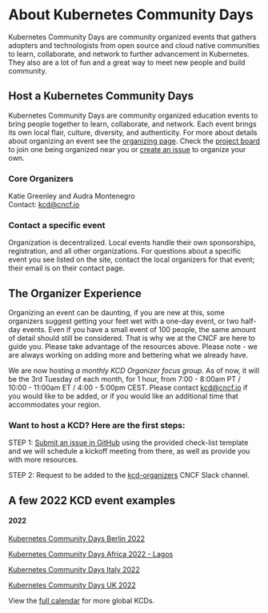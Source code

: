 # About Kubernetes Community Days

Kubernetes Community Days are community organized events that gathers adopters and technologists from open source and cloud native communities to learn, collaborate, and network to further advancement in Kubernetes. They also are a lot of fun and a great way to meet new people and build community.

## Host a Kubernetes Community Days


Kubernetes Community Days are community organized education events to bring people together to learn, collaborate, and network. Each event brings its own local flair, culture, diversity, and authenticity. For more about details about organizing an event see the [organizing page](https://github.com/cncf/kubernetes-community-days/tree/main/planning). Check the [project board](https://github.com/cncf/kubernetes-community-days/projects/2) to join one being organized near you or [create an issue](https://github.com/cncf/kubernetes-community-days/issues/new?assignees=xmulligan&labels=newevent&template=host.md) to organize your own.


### Core Organizers

Katie Greenley and Audra Montenegro
<br>
Contact: kcd@cncf.io

### Contact a specific event

Organization is decentralized. Local events handle their own sponsorships, registration, and all other organizations. For questions about a specific event you see listed on the site, contact the local organizers for that event; their email is on their contact page.

## The Organizer Experience
Organizing an event can be daunting, if you are new at this, some organizers suggest getting your feet wet with a one-day event, or two half-day events. Even if you have a small event of 100 people, the same amount of detail should still be considered. That is why we at the CNCF are here to guide you. Please take advantage of the resources above. Please note - we are always working on adding more and bettering what we already have.

We are now hosting *a monthly KCD Organizer focus group*. As of now, it will be the 3rd Tuesday of each month, for 1 hour, from 7:00 - 8:00am PT / 10:00 - 11:00am ET / 4:00 - 5:00pm CEST. Please contact kcd@cncf.io if you would like to be added, or if you would like an additional time that accommodates your region.

### Want to host a KCD? Here are the first steps:

STEP 1: [Submit an issue in GitHub](https://github.com/cncf/kubernetes-community-days/issues/new/choose) using the provided check-list template and we will schedule a kickoff meeting from there, as well as provide you with more resources.

STEP 2: Request to be added to the [kcd-organizers](https://cloud-native.slack.com/archives/GQ7D26NPQ) CNCF Slack channel.

## A few 2022 KCD event examples
#### 2022
[Kubernetes Community Days Berlin 2022](https://community.cncf.io/events/details/cncf-kcd-berlin-presents-kubernetes-community-days-berlin-2022-1/)

[Kubernetes Community Days Africa 2022 - Lagos](https://community.cncf.io/events/details/cncf-kcd-africa-presents-kubernetes-community-days-africa-2022-lagos/)

[Kubernetes Community Days Italy 2022](https://community.cncf.io/events/details/cncf-kcd-italy-presents-kubernetes-community-days-italy-2022/)

[Kubernetes Community Days UK 2022](https://community.cncf.io/events/details/cncf-kcd-uk-presents-kubernetes-community-days-uk-2022/)

View the [full calendar](https://events.linuxfoundation.org/about/community/?_sf_s=days) for more global KCDs.
